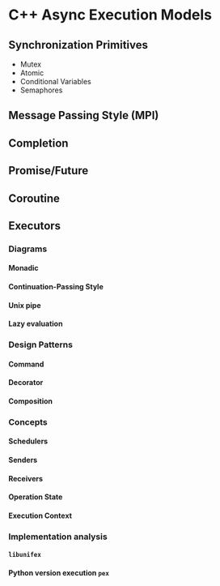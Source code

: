 # C++ Async Execution Models

## Synchronization Primitives

* Mutex
* Atomic
* Conditional Variables
* Semaphores

## Message Passing Style (MPI)

## Completion

## Promise/Future

## Coroutine

## Executors

### Diagrams

#### Monadic

#### Continuation-Passing Style 

#### Unix pipe

#### Lazy evaluation

### Design Patterns

#### Command

#### Decorator

#### Composition

### Concepts

#### Schedulers

#### Senders

#### Receivers

#### Operation State

#### Execution Context

### Implementation analysis

#### `libunifex`

#### Python version execution `pex`
